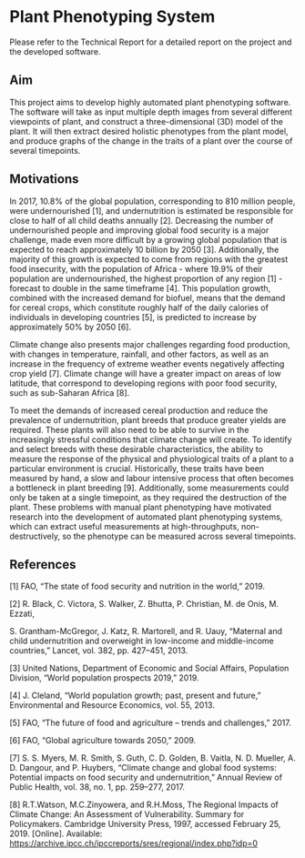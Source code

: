 # Plant Phenotyping System

Please refer to the Technical Report for a detailed report on the project and the developed software.

## Aim
This project aims to develop highly automated plant phenotyping software. The software will
take as input multiple depth images from several different viewpoints of plant, and construct a
three-dimensional (3D) model of the plant. It will then extract desired holistic phenotypes from
the plant model, and produce graphs of the change in the traits of a plant over the course of
several timepoints.

## Motivations
In 2017, 10.8% of the global population, corresponding to 810 million people, were undernourished [1], and undernutrition is estimated be responsible for close to half of all child deaths annually [2]. Decreasing the number of undernourished people and improving global food security
is a major challenge, made even more difficult by a growing global population that is expected
to reach approximately 10 billion by 2050 [3]. Additionally, the majority of this growth is expected to come from regions with the greatest food insecurity, with the population of Africa -
where 19.9% of their population are undernourished, the highest proportion of any region [1] - forecast to double in the same timeframe [4]. This population growth, combined with the
increased demand for biofuel, means that the demand for cereal crops, which constitute roughly
half of the daily calories of individuals in developing countries [5], is predicted to increase by
approximately 50% by 2050 [6].

Climate change also presents major challenges regarding food production, with changes
in temperature, rainfall, and other factors, as well as an increase in the frequency of extreme
weather events negatively affecting crop yield [7]. Climate change will have a greater impact
on areas of low latitude, that correspond to developing regions with poor food security, such as
sub-Saharan Africa [8].

To meet the demands of increased cereal production and reduce the prevalence of undernutrition, plant breeds that produce greater yields are required. These plants will also need to be
able to survive in the increasingly stressful conditions that climate change will create. To identify
and select breeds with these desirable characteristics, the ability to measure the response of the
physical and physiological traits of a plant to a particular environment is crucial. Historically,
these traits have been measured by hand, a slow and labour intensive process that often becomes
a bottleneck in plant breeding [9]. Additionally, some measurements could only be taken at a
single timepoint, as they required the destruction of the plant. These problems with manual
plant phenotyping have motivated research into the development of automated plant phenotyping systems, which can extract useful measurements at high-throughputs, non-destructively, so the phenotype can be measured across several timepoints.

## References
[1] FAO, “The state of food security and nutrition in the world,” 2019.

[2] R. Black, C. Victora, S. Walker, Z. Bhutta, P. Christian, M. de Onis, M. Ezzati,

S. Grantham-McGregor, J. Katz, R. Martorell, and R. Uauy, “Maternal and child undernutrition and overweight in low-income and middle-income countries,” Lancet, vol. 382,
pp. 427–451, 2013.

[3] United Nations, Department of Economic and Social Affairs, Population Division, “World
population prospects 2019,” 2019.

[4] J. Cleland, “World population growth; past, present and future,” Environmental and Resource Economics, vol. 55, 2013.

[5] FAO, “The future of food and agriculture – trends and challenges,” 2017.

[6] FAO, “Global agriculture towards 2050,” 2009.

[7] S. S. Myers, M. R. Smith, S. Guth, C. D. Golden, B. Vaitla, N. D. Mueller, A. D. Dangour,
and P. Huybers, “Climate change and global food systems: Potential impacts on food
security and undernutrition,” Annual Review of Public Health, vol. 38, no. 1, pp. 259–277,
2017.

[8] R.T.Watson, M.C.Zinyowera, and R.H.Moss, The Regional Impacts of Climate
Change: An Assessment of Vulnerability. Summary for Policymakers. Cambridge University Press, 1997, accessed February 25, 2019. [Online]. Available:
https://archive.ipcc.ch/ipccreports/sres/regional/index.php?idp=0
